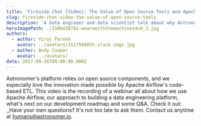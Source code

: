 ```yaml
---
title: 'Fireside Chat [Video]: The Value of Open Source Tools and Apache Airflow'
slug: fireside-chat-video-the-value-of-open-source-tools
description: 'A data engineer and data scientist talk about why Astronomer loves open source and Apache Airflow. '
heroImagePath: ./1506438702-wearewiththemachines4x8_3.jpg
authors:
  - author: Viraj Parekh
    avatar: ../avatars/1517948055-slack-imgs.jpg
  - author: Andy Cooper
    avatar: ../avatars/
date: 2017-09-26T00:00:00.000Z
---
```


Astronomer's platform relies on open source components, and we especially love the innovation made possible by Apache Airflow's code-based ETL. This video is the recording of a webinar all about how we use Apache Airflow, our approach to building a data engineering platform, what's next on our development roadmap and some Q&A. Check it out:
,,Have your own questions? It's not too late to ask them. Contact us anytime at humans@astronomer.io.